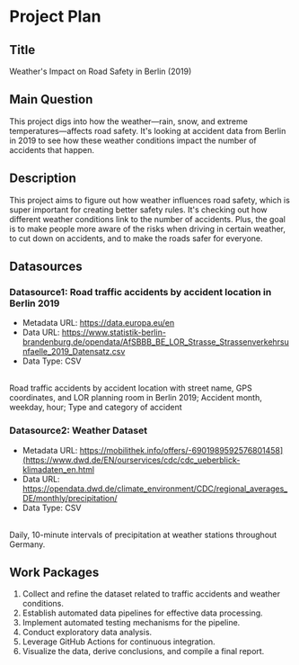 # Project Plan

## Title
<!-- Give your project a short title. -->
Weather's Impact on Road Safety in Berlin (2019)

## Main Question

<!-- Think about one main question you want to answer based on the data. -->
This project digs into how the weather—rain, snow, and extreme temperatures—affects road safety. It's looking at accident data from Berlin in 2019 to see how these weather conditions impact the number of accidents that happen.

## Description

<!-- Describe your data science project in max. 200 words. Consider writing about why and how you attempt it. -->
This project aims to figure out how weather influences road safety, which is super important for creating better safety rules. It's checking out how different weather conditions link to the number of accidents. Plus, the goal is to make people more aware of the risks when driving in certain weather, to cut down on accidents, and to make the roads safer for everyone.
## Datasources

<!-- Describe each datasources you plan to use in a section. Use the prefic "DatasourceX" where X is the id of the datasource. -->
### Datasource1: Road traffic accidents by accident location in Berlin 2019 
* Metadata URL: https://data.europa.eu/en
* Data URL: https://www.statistik-berlin-brandenburg.de/opendata/AfSBBB_BE_LOR_Strasse_Strassenverkehrsunfaelle_2019_Datensatz.csv
* Data Type: CSV
<br>
Road traffic accidents by accident location with street name, GPS coordinates, and LOR planning room in Berlin 2019; Accident month, weekday, hour; Type and category of accident

### Datasource2: Weather Dataset
* Metadata URL: https://mobilithek.info/offers/-6901989592576801458](https://www.dwd.de/EN/ourservices/cdc/cdc_ueberblick-klimadaten_en.html
* Data URL: https://opendata.dwd.de/climate_environment/CDC/regional_averages_DE/monthly/precipitation/
* Data Type: CSV
<br>
Daily, 10-minute intervals of precipitation at weather stations throughout Germany.

## Work Packages

<!-- List of work packages ordered sequentially, each pointing to an issue with more details. -->
1. Collect and refine the dataset related to traffic accidents and weather conditions.
2. Establish automated data pipelines for effective data processing.
3. Implement automated testing mechanisms for the pipeline.
4. Conduct exploratory data analysis.
5. Leverage GitHub Actions for continuous integration.
6. Visualize the data, derive conclusions, and compile a final report.

[i1]: https://github.com/jvalue/made-template/issues/1
